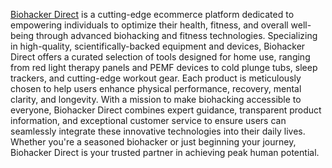 [Biohacker Direct](www.biohackerdirect.com) is a cutting-edge ecommerce platform dedicated to empowering individuals to optimize their health, fitness, and overall well-being through advanced biohacking and fitness technologies. Specializing in high-quality, scientifically-backed equipment and devices, Biohacker Direct offers a curated selection of tools designed for home use, ranging from red light therapy panels and PEMF devices to cold plunge tubs, sleep trackers, and cutting-edge workout gear. Each product is meticulously chosen to help users enhance physical performance, recovery, mental clarity, and longevity. With a mission to make biohacking accessible to everyone, Biohacker Direct combines expert guidance, transparent product information, and exceptional customer service to ensure users can seamlessly integrate these innovative technologies into their daily lives. Whether you're a seasoned biohacker or just beginning your journey, Biohacker Direct is your trusted partner in achieving peak human potential.
